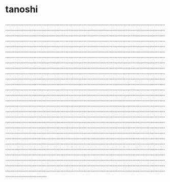 # tanoshi

................................................................................................................................................................................................................................................................................................................................................................................................................................................................................................................................................................................................................................................................................................................................................................................................................................................................................................................................................................................................................................................................................................................................................................................................................................................................................................................................................................................................................................................................................................................................................................................................................................................................................................................................................................................................................................................................................................................................................................................................................................................................................................................................................................................................................................................................................................................................................................................................................................................................................................................................................................................................................................................................................................................................................................................................................................................................................................................................................................................................................................................................................................................................................................................................................................................................................................................................................................................................................................................................................................................................................................................................................................................